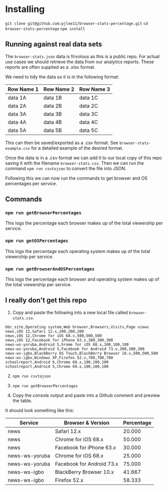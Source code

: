 # Installing

`git clone git@github.com:pjlee11/browser-stats-percentage.git`
`cd browser-stats-percentage`
`npm install`

## Running against real data sets

The `browser-stats.json` data is frivolous as this is a public repo. For actual use cases we should retrieve the data from our analytics reports. These reports are often supplied as a .xlsx format.

We need to tidy the data so it is in the following format:

| Row Name 1 | Row Name 2 | Row Name 3 |
| ---------- | ---------- | ---------- |
| data 1A    | data 1B    | data 1C    |
| data 2A    | data 2B    | data 2C    |
| data 3A    | data 3B    | data 3C    |
| data 4A    | data 4B    | data 4C    |
| data 5A    | data 5B    | data 5C    |

This can then be saved/exported as a .csv format. See `browser-stats-example.csv` for a detailed example of the desired format.

Once the data is in a .csv format we can add it to our local copy of this repo saving it with the filename `browser-stats.csv`. Then we can run the command `npm run csvtojson` to convert the file into JSON.

Following this we can now run the commands to get browser and OS percentages per service.

## Commands

### `npm run getBrowserPercentages`

This logs the percentage each browser makes up of the total viewership per service.

### `npm run getOSPercentages`

This logs the percentage each operating system makes up of the total viewership per service.

### `npm run getBrowserAndOSPercentages`

This logs the percentage each browser and operating system makes up of the total viewership per service.

## I really don't get this repo

1. Copy and paste the following into a new local file called `browser-stats.csv`.

```
bbc_site,Operating system,Web browser,Browsers,Visits,Page views
news,iOS 12,Safari 12.x,200,200,200
news,iOS 12,Chrome for iOS 68.x,500,500,500
news,iOS 12,Facebook for iPhone 63.x,300,300,300
news-ws-yoruba,Android 5,hrome for iOS 68.x,100,100,100
news-ws-yoruba,Android 5,Facebook for Android 73.x,300,300,300
news-ws-igbo,BlackBerry OS Touch,BlackBerry Browser 10.x,500,500,500
news-ws-igbo,Windows XP,Firefox 52.x,700,700,700
schoolreport,Android 6,Chrome 68.x,100,100,100
schoolreport,Android 5,Chrome 69.x,100,100,100
```

2. `npm run csvtojson`

3. `npm run getBrowserPercentages`

4. Copy the console output and paste into a Github comment and preview the table.

It should look something like this:

| Service        | Browser & Version         | Percentage |
| -------------- | ------------------------- | ---------- |
| news           | Safari 12.x               | 20.000     |
| news           | Chrome for iOS 68.x       | 50.000     |
| news           | Facebook for iPhone 63.x  | 30.000     |
| news-ws-yoruba | Chrome for iOS 68.x       | 25.000     |
| news-ws-yoruba | Facebook for Android 73.x | 75.000     |
| news-ws-igbo   | BlackBerry Browser 10.x   | 41.667     |
| news-ws-igbo   | Firefox 52.x              | 58.333     |
